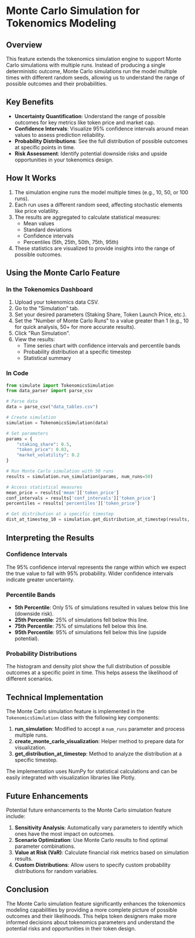 # Monte Carlo Simulation for Tokenomics Modeling

## Overview

This feature extends the tokenomics simulation engine to support Monte Carlo simulations with multiple runs. Instead of producing a single deterministic outcome, Monte Carlo simulations run the model multiple times with different random seeds, allowing us to understand the range of possible outcomes and their probabilities.

## Key Benefits

- **Uncertainty Quantification**: Understand the range of possible outcomes for key metrics like token price and market cap.
- **Confidence Intervals**: Visualize 95% confidence intervals around mean values to assess prediction reliability.
- **Probability Distributions**: See the full distribution of possible outcomes at specific points in time.
- **Risk Assessment**: Identify potential downside risks and upside opportunities in your tokenomics design.

## How It Works

1. The simulation engine runs the model multiple times (e.g., 10, 50, or 100 runs).
2. Each run uses a different random seed, affecting stochastic elements like price volatility.
3. The results are aggregated to calculate statistical measures:
   - Mean values
   - Standard deviations
   - Confidence intervals
   - Percentiles (5th, 25th, 50th, 75th, 95th)
4. These statistics are visualized to provide insights into the range of possible outcomes.

## Using the Monte Carlo Feature

### In the Tokenomics Dashboard

1. Upload your tokenomics data CSV.
2. Go to the "Simulation" tab.
3. Set your desired parameters (Staking Share, Token Launch Price, etc.).
4. Set the "Number of Monte Carlo Runs" to a value greater than 1 (e.g., 10 for quick analysis, 50+ for more accurate results).
5. Click "Run Simulation".
6. View the results:
   - Time series chart with confidence intervals and percentile bands
   - Probability distribution at a specific timestep
   - Statistical summary

### In Code

```python
from simulate import TokenomicsSimulation
from data_parser import parse_csv

# Parse data
data = parse_csv("data_tables.csv")

# Create simulation
simulation = TokenomicsSimulation(data)

# Set parameters
params = {
    "staking_share": 0.5,
    "token_price": 0.03,
    "market_volatility": 0.2
}

# Run Monte Carlo simulation with 50 runs
results = simulation.run_simulation(params, num_runs=50)

# Access statistical measures
mean_price = results['mean']['token_price']
conf_intervals = results['conf_intervals']['token_price']
percentiles = results['percentiles']['token_price']

# Get distribution at a specific timestep
dist_at_timestep_10 = simulation.get_distribution_at_timestep(results, 'token_price', 10)
```

## Interpreting the Results

### Confidence Intervals

The 95% confidence interval represents the range within which we expect the true value to fall with 95% probability. Wider confidence intervals indicate greater uncertainty.

### Percentile Bands

- **5th Percentile**: Only 5% of simulations resulted in values below this line (downside risk).
- **25th Percentile**: 25% of simulations fell below this line.
- **75th Percentile**: 75% of simulations fell below this line.
- **95th Percentile**: 95% of simulations fell below this line (upside potential).

### Probability Distributions

The histogram and density plot show the full distribution of possible outcomes at a specific point in time. This helps assess the likelihood of different scenarios.

## Technical Implementation

The Monte Carlo simulation feature is implemented in the `TokenomicsSimulation` class with the following key components:

1. **run_simulation**: Modified to accept a `num_runs` parameter and process multiple runs.
2. **create_monte_carlo_visualization**: Helper method to prepare data for visualization.
3. **get_distribution_at_timestep**: Method to analyze the distribution at a specific timestep.

The implementation uses NumPy for statistical calculations and can be easily integrated with visualization libraries like Plotly.

## Future Enhancements

Potential future enhancements to the Monte Carlo simulation feature include:

1. **Sensitivity Analysis**: Automatically vary parameters to identify which ones have the most impact on outcomes.
2. **Scenario Optimization**: Use Monte Carlo results to find optimal parameter combinations.
3. **Value at Risk (VaR)**: Calculate financial risk metrics based on simulation results.
4. **Custom Distributions**: Allow users to specify custom probability distributions for random variables.

## Conclusion

The Monte Carlo simulation feature significantly enhances the tokenomics modeling capabilities by providing a more complete picture of possible outcomes and their likelihoods. This helps token designers make more informed decisions about tokenomics parameters and understand the potential risks and opportunities in their token design. 